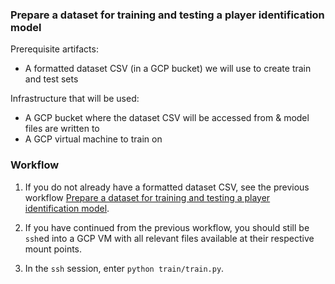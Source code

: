 ### Prepare a dataset for training and testing a player identification model

Prerequisite artifacts:
* A formatted dataset CSV (in a GCP bucket) we will use to create train and test sets

Infrastructure that will be used:
* A GCP bucket where the dataset CSV will be accessed from & model files are written to
* A GCP virtual machine to train on

### Workflow

1. If you do not already have a formatted dataset CSV, see the previous workflow [Prepare a dataset for training and testing a player identification model](../dataset_preparation/README.md).

1. If you have continued from the previous workflow, you should still be `ssh`ed into a GCP VM with all relevant files available at their respective mount points.

1. In the `ssh` session, enter `python train/train.py`.